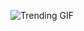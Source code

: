 ![Trending GIF](https://media1.giphy.com/media/v1.Y2lkPThiYjIxNzcyNzNxNmo2bThxaHJlZXJoeTNrOXYzdzAzcTB1a2N3bmViejFncWgxMCZlcD12MV9naWZzX3NlYXJjaCZjdD1n/2jMtpIi8mhE8ctiMtK/giphy.gif)
